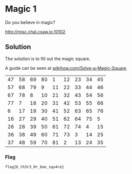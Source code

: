# Magic 1
Do you believe in magic?

http://misc.chal.csaw.io:10102
## Solution
The solution is to fill out the magic square.

A guide can be seen at [wikihow.com/Solve-a-Magic-Square](https://www.wikihow.com/Solve-a-Magic-Square#Solving_an_Odd-Numbered_Magic_Square_sub).

||||||||||
|---|---|---|---|---|---|---|---|---|
|47|58|69|80| 1|12|23|34|45|
|57|68|79| 9|11|22|33|44|46|
|67|78| 8|10|21|32|43|54|56|
|77| 7|18|20|31|42|53|55|66|
| 6|17|19|30|41|52|63|65|76|
|16|27|29|40|51|62|64|75| 5|
|26|28|39|50|61|72|74| 4|15|
|36|38|49|60|71|73| 3|14|25|
|37|48|59|70|81| 2|13|24|35|
### Flag
`flag{b_th3r3_0r_bee_squ4re}`
